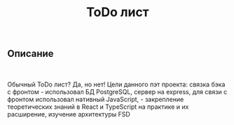 <h1 align="center">ToDo лист</h1>
&nbsp;&nbsp;&nbsp;<h2>Описание</h2>
&nbsp;&nbsp;&nbsp;<p>Обычный ToDo лист? Да, но нет! Цели данного пэт проекта: связка бэка с фронтом - использовал БД PostgreSQL, сервер на express, для связи с фронтом использовал нативный JavaScript, - закрепление теоретических знаний в React и TypeScript на практике и их расширение, изучение архитектуры FSD</p>
